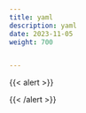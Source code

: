 ```yaml
---
title: yaml
description: yaml
date: 2023-11-05
weight: 700


---
```


{{< alert >}}

{{< /alert >}}

```bash



```
